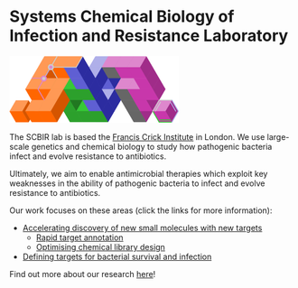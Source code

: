 # Systems Chemical Biology of Infection and Resistance Laboratory

<img src="img/lab-logo.png" alt="Logo of SCBIR lab" width="300">


The SCBIR lab is based the [Francis Crick Institute](https://crick.ac.uk) in London. We use large-scale genetics and chemical biology to study how pathogenic bacteria infect and evolve resistance to antibiotics.

Ultimately, we aim to enable antimicrobial therapies which exploit key weaknesses in the ability of pathogenic bacteria to infect and evolve resistance to antibiotics.

Our work focuses on these areas (click the links for more information):

- [Accelerating discovery of new small molecules with new targets](https://www.scbir.org/research.html#accelerating-discovery-of-new-small-molecules-with-new-targets)
    - [Rapid target annotation](https://www.scbir.org/research.html#rapid-target-annotation)
    - [Optimising chemical library design](https://www.scbir.org/research.html#optimising-chemical-library-design)
- [Defining targets for bacterial survival and infection](https://www.scbir.org/research.html#defining-targets-for-bacterial-survival-and-infection)

Find out more about our research [here](https://scbir.org)!